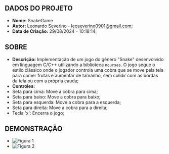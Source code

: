 ## DADOS DO PROJETO
- **Nome:** SnakeGame 
- **Autor:** Leonardo Severino - leoseverino0901@gmail.com;
- **Data de Criação:** 29/08/2024 - 10:18:14;
 
## SOBRE
- **Descrição:**
  Implementação de um jogo do gênero "Snake" desenvolvido em linguagem C/C++ utilizando a biblioteca `ncurses`. O jogo segue o estilo clássico onde o jogador controla uma cobra que se move pela tela para comer frutas e aumentar de tamanho, sem colidir com as bordas da tela ou com a própria cauda;
- **Controles:**
- Seta para cima: Move a cobra para cima;
- Seta para baixo: Move a cobra para baixo;
- Seta para esquerda: Move a cobra para a esquerda;
- Seta para direita: Move a cobra para a direita;
- Tecla 'x': Encerra o jogo;
    
## DEMONSTRAÇÃO
  - ![Figura 1](https://github.com/SEVERINO-0901/SNAKE_GAME-Cpp/blob/main/Screenshots/Captura%20de%20tela%20de%202024-09-09%2018-56-56.png)
  - ![Figura 2](https://github.com/SEVERINO-0901/SNAKE_GAME-Cpp/blob/main/Screenshots/Captura%20de%20tela%20de%202024-09-09%2018-57-17.png)
